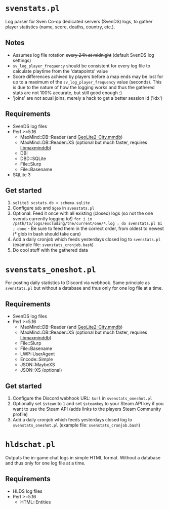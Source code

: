 # `svenstats.pl`
Log parser for Sven Co-op dedicated servers (SvenDS) logs, to gather player statistics (name, score, deaths, country, etc.).

## Notes
* Assumes log file rotation ~~every 24h at midnight~~ (default SvenDS log settings)
* `sv_log_player_frequency` should be consistent for every log file to calculate playtime from the 'datapoints' value
* Score differences achived by players before a map ends may be lost for up to a maximum of the `sv_log_player_frequency` value (seconds). This is due to the nature of how the logging works and thus the gathered stats are not 100% accurate, but still good enough :)
* 'joins' are not acual joins, merely a hack to get a better session id ('idx')

## Requirements
* SvenDS log files
* Perl >=5.16
  * MaxMind::DB::Reader (and [GeoLite2-City.mmdb](https://dev.maxmind.com/geoip/geoip2/geolite2/))
  * MaxMind::DB::Reader::XS (optional but much faster, requires [libmaxminddb](http://maxmind.github.io/libmaxminddb/))
  * DBI
  * DBD::SQLite
  * File::Slurp
  * File::Basename
* SQLite 3

## Get started
1. `sqlite3 scstats.db < schema.sqlite`
2. Configure `$db` and `$geo` in `svenstats.pl`
3. Optional: Feed it once with all existing (closed) logs (so not the one svends currently logging to!) `for i in /path/to/logs/excluding/the/current/one/*.log ; do svenstats.pl $i ; done` - Be sure to feed them in the correct order, from oldest to newest (\* glob in bash should take care)
4. Add a daily cronjob which feeds yesterdays closed log to `svenstats.pl` (example file: `svenstats_cronjob.bash`)
5. Do cool stuff with the gathered data

# `svenstats_oneshot.pl`
For posting daily statistics to Discord via webhook.
Same principle as `svenstats.pl` but without a database and thus only for one log file at a time.

## Requirements
* SvenDS log files
* Perl >=5.16
  * MaxMind::DB::Reader (and [GeoLite2-City.mmdb](https://dev.maxmind.com/geoip/geoip2/geolite2/))
  * MaxMind::DB::Reader::XS (optional but much faster, requires [libmaxminddb](http://maxmind.github.io/libmaxminddb/))
  * File::Slurp
  * File::Basename
  * LWP::UserAgent
  * Encode::Simple
  * JSON::MaybeXS
  * JSON::XS (optional)

## Get started
1. Configure the Discord webhook URL: `$url` in `svenstats_oneshot.pl` 
2. Optionally set `$steam` to `1` and set `$steamkey` to your Steam API key if you want to use the Steam API (adds links to the players Steam Community profile)
3. Add a daily cronjob which feeds yesterdays closed log to `svenstats_oneshot.pl` (example file: `svenstats_cronjob.bash`)

# `hldschat.pl`
Outputs the in-game chat logs in simple HTML format. Without a database and thus only for one log file at a time.

## Requirements
* HLDS log files
* Perl >=5.16
  * HTML::Entities
